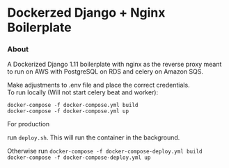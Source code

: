 <h1> Dockerzed Django + Nginx Boilerplate </h1>
<h3> About </h3>

A Dockerized Django 1.11 boilerplate with nginx as the reverse proxy meant to run on AWS with PostgreSQL on RDS and celery on Amazon SQS.

Make adjustments to .env file and place the correct credentials. </br>
To run locally (Will not start celery beat and worker):

``
docker-compose -f docker-compose.yml build
`` </br>
``
docker-compose -f docker-compose.yml up
`` </br>

For production

run `deploy.sh`. This will run the container in the background.
</br>


Otherwise run
``
docker-compose -f docker-compose-deploy.yml build
`` </br>
``
docker-compose -f docker-compose-deploy.yml up
``
